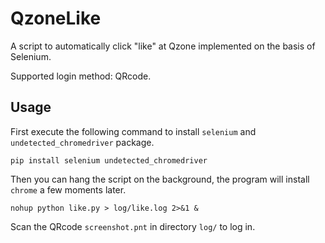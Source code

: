 # QzoneLike

A script to automatically click "like" at Qzone implemented on the basis of Selenium.

Supported login method: QRcode.


## Usage

First execute the following command to install `selenium` and `undetected_chromedriver` package.

```
pip install selenium undetected_chromedriver
```

Then you can hang the script on the background, the program will install `chrome` a few moments later.

```
nohup python like.py > log/like.log 2>&1 &
```

Scan the QRcode `screenshot.pnt` in directory `log/` to log in.